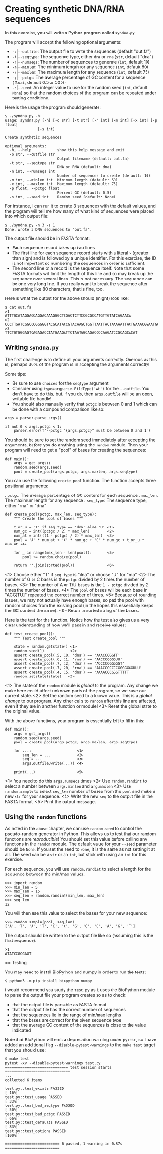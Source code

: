 # Creating synthetic DNA/RNA sequences

In this exercise, you will write a Python program called `syndna.py`

The program will accept the following optional arguments:

* `-o`|`--outfile`: The output file to write the sequences (default "out.fa")
* `-t`|`--seqtype`: The sequence type, either `dna` or `rna` (`str`, default "dna")
* `-n`|`--numseqs`: The number of sequences to generate (`int`, default 10)
* `-m`|`--minlen`: The minimum length for any sequence (`int`, default 50)
* `-x`|`--maxlen`: The maximum length for any sequence (`int`, default 75)
* `-p`|`--pctgc`: The average percentage of GC content for a sequence (`float`, default 0.5 or 50%)
* `-s`|`--seed`: An integer value to use for the random seed (`int`, default `None`) so that the random choices of the program can be repeated under testing conditions.

Here is the usage the program should generate:

```
$ ./syndna.py -h
usage: syndna.py [-h] [-o str] [-t str] [-n int] [-m int] [-x int] [-p float]
               [-s int]

Create synthetic sequences

optional arguments:
  -h, --help            show this help message and exit
  -o str, --outfile str
                        Output filename (default: out.fa)
  -t str, --seqtype str
                        DNA or RNA (default: dna)
  -n int, --numseqs int
                        Number of sequences to create (default: 10)
  -m int, --minlen int  Minimum length (default: 50)
  -x int, --maxlen int  Maximum length (default: 75)
  -p float, --pctgc float
                        Percent GC (default: 0.5)
  -s int, --seed int    Random seed (default: None)
```

For instance, I can run it to create 3 sequences with the default values, and the program will tell me how many of what kind of sequences were placed into which output file:

```
$ ./syndna.py -n 3 -s 1
Done, wrote 3 DNA sequences to "out.fa".
```

The output file should be in FASTA format:

* Each sequence record takes up two lines
* The first line for each sequence record starts with a literal `>` (greater than sign) and is followed by a unique identifier. For this exercise, the ID is not important so numbering the sequences in order is sufficient.
* The second line of a record is the sequence itself. Note that some FASTA formats will limit the length of this line and so may break up the sequence over several lines. This is not necessary. The sequence can be one very long line. If you really want to break the sequence after something like 80 characters, that is fine, too.

Here is what the output for the above should (might) look like:

```
$ cat out.fa
>1
ATTTGCATAGGAGCAGGACAAAGGGCTCGACTCTTCCGCGCCATGTTGTATCAGAACA
>2
CCCTTGATCGGCCCGGGGGTACGCATACCGTACAAGCTGGTTAATTACTAAAAATTACTGAAACGGAATGC
>3
TTCTGTGGGAGTCAGAGACCTATGAAGATTCTAATAGCAGACGCCAAGATCCGCAGCACAT
```

## Writing `syndna.py`

The first challenge is to define all your arguments correctly.
Onerous as this is, perhaps 30% of the program is in accepting the arguments correctly!

Some tips:

* Be sure to use `choices` for the `seqtype` argument
* Consider using `type=argparse.FileType('wt')` for the `--outfile`. You don't have to do this, but, if you do, then `args.outfile` will be an open, writable file handle!
* You should also manually verify that `pctgc` is between 0 and 1 which can be done with a compound comparison like so:

```
args = parser.parse_args()

if not 0 < args.pctgc < 1:
    parser.error(f'--pctgc "{args.pctgc}" must be between 0 and 1')
```

You should be sure to set the random seed immediately after accepting the arguments, _before_ you do anything using the `random` module.
Then your program will need to get a "pool" of bases for creating the sequences:

```
def main():
    args = get_args()
    random.seed(args.seed)
    pool = create_pool(args.pctgc, args.maxlen, args.seqtype)
```

You can use the following `create_pool` function.
The function accepts three positional arguments:

. `pctgc`: The average percentage of GC content for each sequence
. `max_len`: The maximum length for any sequence
. `seq_type`: The sequence type, either "rna" or "dna"

```
def create_pool(pctgc, max_len, seq_type):
    """ Create the pool of bases """

    t_or_u = 'T' if seq_type == 'dna' else 'U' <1>
    num_gc = int((pctgc / 2) * max_len)        <2>
    num_at = int(((1 - pctgc) / 2) * max_len)  <3>
    pool = 'A' * num_at + 'C' * num_gc + 'G' * num_gc + t_or_u * num_at <4>

    for _ in range(max_len - len(pool)):       <5>
        pool += random.choice(pool)

    return ''.join(sorted(pool))               <6>
```

<1> Choose either "T" if `seq_type` is "dna" or choose "U" for "rna"
<2> The number of G or C bases is the `pctgc` divided by 2 times the number of bases.
<3> The number of A or T/U bases is the `1 - pctgc` divided by 2 times the number of bases.
<4> The `pool` of bases will be each base in "ACG[TU]" repeated the correct number of times.
<5> Because of rounding issues, we may not actually have enough bases, so pad the pool with random choices from the existing pool (in the hopes this essentially keeps the GC content the same).
<6> Return a sorted string of the bases.

Here is the test for the function.
Notice how the test also gives us a very clear understanding of how we'll pass in and receive values:

```
def test_create_pool():
    """ Test create_pool """

    state = random.getstate() <1>
	random.seed(1)            <2>
    assert create_pool(.5, 10, 'dna') == 'AAACCCGGTT'
    assert create_pool(.6, 11, 'rna') == 'AACCCCGGGUU'
    assert create_pool(.7, 12, 'dna') == 'ACCCCCGGGGGT'
    assert create_pool(.7, 20, 'rna') == 'AAACCCCCCCGGGGGGGUUU'
    assert create_pool(.4, 15, 'dna') == 'AAAACCCGGGTTTTT'
    random.setstate(state)   <3>
```

<1> The state of the `random` module is _global_ to the program. Any change we make here could affect unknown parts of the program, so we save our current state.
<2> Set the random seed to a known value. This is a _global change_ to our program. Any other calls to `random` after this line are affected, even if they are in another function or module!
<3> Reset the global state to the original value.

With the above functions, your program is essentially left to fill in this:

```
def main():
    args = get_args()
    random.seed(args.seed)
    pool = create_pool(args.pctgc, args.maxlen, args.seqtype)

    for ...:                     <1>
        seq_len = ...            <2>
        seq = ...                <3>
        args.outfile.write(...)) <4>

    print(...)                   <5>
```

<1> You need to do this `args.numseqs` times
<2> Use `random.randint` to select a number between `args.minlen` and `arg.maxlen`
<3> Use `random.sample` to select `seq_len` number of bases from the `pool` and make a new `str` for your sequence.
<4> Write the new `seq` to the output file in the FASTA format.
<5> Print the output message.

## Using the `random` functions

As noted in the `abuse` chapter, we can use `random.seed` to control the pseudo-random generator in Python.
This allows us to test that our random functions are _reproducible_!
You should set this value before calling any functions in the `random` module.
The default value for your `--seed` parameter should be `None`.
If you set the seed to `None`, it is the same as not setting it at all.
The seed can be a `str` or an `int`, but stick with using an `int` for this exercise.

For each sequence, you will use `random.randint` to select a length for the sequence between the min/max values:

```
>>> import random
>>> min_len = 5
>>> max_len = 15
>>> seq_len = random.randint(min_len, max_len)
>>> seq_len
12
```

You will then use this value to select the bases for your new sequence:

```
>>> random.sample(pool, seq_len)
['A', 'T', 'A', 'T', 'C', 'C', 'G', 'C', 'G', 'A', 'G', 'T']
```

The output should be written to the output file like so (assuming this is the first sequence):

```
>1
ATATCCGCGAGT
```

== Testing

You may need to install BioPython and numpy in order to run the tests:

```
$ python3 -m pip install biopython numpy
```

I would recommend you study the `test.py` as it uses the BioPython module to parse the output file your program creates so as to check:

* that the output file is parsable as FASTA format
* that the output file has the correct number of sequences
* that the sequences lie in the range of min/max lengths
* that the bases are correct for the given sequence type
* that the average GC content of the sequences is close to the value indicated

Note that BioPython will emit a deprecation warning under `pytest`, so I have added an additional flag `--disable-pytest-warnings` to the `make test` target that you should use:

```
$ make test
pytest -xv --disable-pytest-warnings test.py
============================= test session starts ==============================
...
collected 6 items

test.py::test_exists PASSED                                              [ 16%]
test.py::test_usage PASSED                                               [ 33%]
test.py::test_bad_seqtype PASSED                                         [ 50%]
test.py::test_bad_pctgc PASSED                                           [ 66%]
test.py::test_defaults PASSED                                            [ 83%]
test.py::test_options PASSED                                             [100%]

========================= 6 passed, 1 warning in 0.87s =========================
```
